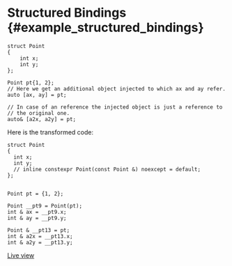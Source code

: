 # Structured Bindings {#example_structured_bindings}

<!-- source:structured-bindings.cpp -->
```{.cpp}
struct Point
{
    int x;
    int y;
};

Point pt{1, 2};
// Here we get an additional object injected to which ax and ay refer.
auto [ax, ay] = pt;

// In case of an reference the injected object is just a reference to
// the original one.
auto& [a2x, a2y] = pt;
```
<!-- source-end:structured-bindings.cpp -->


<!-- transformed:structured-bindings.cpp -->
Here is the transformed code:
```{.cpp}
struct Point
{
  int x;
  int y;
  // inline constexpr Point(const Point &) noexcept = default;
};


Point pt = {1, 2};

Point __pt9 = Point(pt);
int & ax = __pt9.x;
int & ay = __pt9.y;

Point & __pt13 = pt;
int & a2x = __pt13.x;
int & a2y = __pt13.y;

```
[Live view](https://cppinsights.io/lnk?code=c3RydWN0IFBvaW50CnsKICAgIGludCB4OwogICAgaW50IHk7Cn07CgpQb2ludCBwdHsxLCAyfTsKLy8gSGVyZSB3ZSBnZXQgYW4gYWRkaXRpb25hbCBvYmplY3QgaW5qZWN0ZWQgdG8gd2hpY2ggYXggYW5kIGF5IHJlZmVyLgphdXRvIFtheCwgYXldID0gcHQ7CgovLyBJbiBjYXNlIG9mIGFuIHJlZmVyZW5jZSB0aGUgaW5qZWN0ZWQgb2JqZWN0IGlzIGp1c3QgYSByZWZlcmVuY2UgdG8KLy8gdGhlIG9yaWdpbmFsIG9uZS4KYXV0byYgW2EyeCwgYTJ5XSA9IHB0Ow==&insightsOptions=cpp2a&rev=1.0)
<!-- transformed-end:structured-bindings.cpp -->


